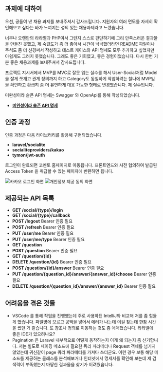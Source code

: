 ## 과제에 대하여

우선, 공들여 낸 채용 과제를 보내주셔서 감사드립니다. 지원자의 여러 면모를 자세히 확인해보고 싶다는 바가 느껴지는 성의 있는 채용과제라고 느꼈습니다. 

너무나 오랜만의 라라벨과 PHP여서 그런지 스스로 판단하기에 그리 만족스러운 결과물을 만들진 못했고, 제 숙련도가 좀 더 좋아서 시간이 넉넉했더라면 README 파일이나 주석도 좀 더 신경써서 작성하고 테스트 케이스와 API 명세도 모두 추가하고 싶었지만 아쉽게도 그러지 못했습니다. 그래도 좋은 기회였고, 좋은 경험이었습니다. 다시 한번 기분 좋은 채용과제를 보내주셔서 감사드립니다.

프로젝트 지시서에서 MVP를 MVC로 잘못 읽는 실수를 해서 User-Social처럼 Model을 잘게 쪼개고 관계 정의까지 하고 Category도 동일하게 작업하려는 찰나에 MVP임을 확인하고 황급히 좀 더 유연하게 대응 가능한 형태로 변경했습니다. 제 실수입니다.

미완성이라 슬픈 API 명세는 Swagger 와 OpenApi를 통해 작성되었습니다.
- **[미완성이라 슬픈 API 명세](http://localhost:8000/api/documentation)**

## 인증 과정

인증 과정은 다음 라이브러리를 활용해 구현되었습니다. 

- **laravel/socialite**
- **socialiteproviders/kakao**
- **tymon/jwt-auth**

로그인이 완료되면 코멘토 홈페이지로 이동됩니다. 프론트엔드와 사전 협의하여 발급된 Access Token 을 취급할 수 있는 페이지에 반환하면 됩니다.

![카카오 로그인 화면](https://github.com/BeingApple/comento-test-laravel/assets/21231415/36bd335d-106a-415a-9832-b58e150aa44f)
![개인정보 제공 동의 화면](https://github.com/BeingApple/comento-test-laravel/assets/21231415/3b52d9d4-bcf8-43a8-83bf-1a080d1a0fe1)

## 제공되는 API 목록
- **GET /social/{type}/login** 
- **GET /social/{type}/callback**
- **POST /logout** Bearer 인증 필요
- **POST /refresh** Bearer 인증 필요
- **PUT /user/me** Bearer 인증 필요
- **PUT /user/me/type** Bearer 인증 필요
- **GET /question**
- **POST /question** Bearer 인증 필요
- **GET /question/{id}**
- **DELETE /question/{id}** Bearer 인증 필요
- **POST /question/{id}/answer** Bearer 인증 필요
- **PUT /question/{question_id}/answer/{answer_id}/choose** Bearer 인증 필요
- **DELETE /question/{question_id}/answer/{answer_id}** Bearer 인증 필요

## 어려움을 겪은 것들

- VSCode 를 통해 작업을 진행했는데 주로 사용하던 IntelliJ와 비교해 저를 좀 힘들게 했습니다. 파일명에 모르고 공백을 넣어서 에러가 나는데 이걸 찾는데 한참 시간을 썼던 거 같습니다. 또 참조나 정의로 이동하는 것도 좀 애매했습니다. 라라벨에 좋은 IDE가 있으려나요?
- Pagination 은 Laravel 내부적으로 어떻게 동작하는지 이게 왜 되는지 좀 신기합니다. 저는 별도로 페이징 메소드에 필요한 쿼리 파라메터나 Request 객체를 넘기지 않았는데 귀신같이 page 쿼리 파라메터를 가져다 쓰더군요. 이런 경우 보통 해당 메소드를 제공하는 클래스를 분석해보거나 인터넷에서 명세서를 확인해 보는데 제 검색력이 부족했는지 마땅한 결과물을 찾기가 어려웠습니다.